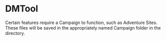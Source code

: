 DMTool
======
Certain features require a Campaign to function, such as Adventure Sites. These files will be saved in the appropriately named Campaign folder in the directory.
